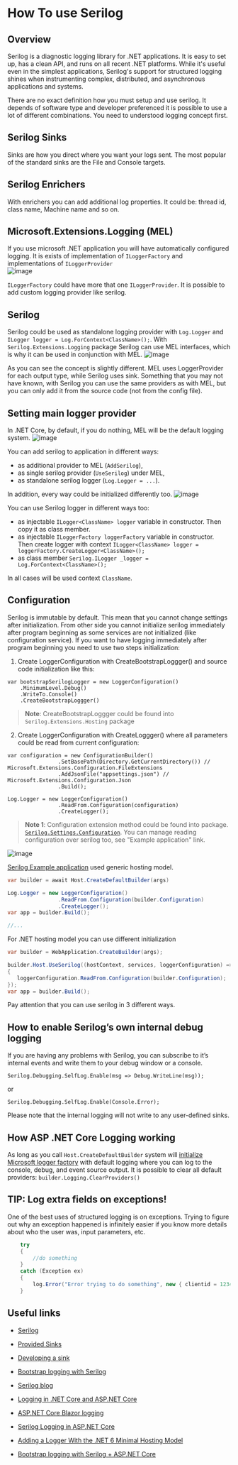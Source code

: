 # How To use Serilog
## Overview
Serilog is a diagnostic logging library for .NET applications. It is easy to set up, has a clean API, and runs on all recent .NET platforms. While it's useful even in the simplest applications, Serilog's support for structured logging shines when instrumenting complex, distributed, and asynchronous applications and systems.

There are no exact definition how you must setup and use serilog. It depends of software type and developer preferenced it is possible to use a lot of different combinations. You need to understood logging concept first.

## Serilog Sinks
Sinks are how you direct where you want your logs sent. The most popular of the standard sinks are the File and Console targets.

## Serilog Enrichers
With enrichers you can add additional log properties. It could be: thread id, class name, Machine name and so on.

## Microsoft.Extensions.Logging (MEL)
If you use microsoft .NET application you will have automatically configured logging. It is exists of implementation of `ILoggerFactory` and implementations of `ILoggerProvider`  
![image](pics/mel.png)

`ILoggerFactory` could have more that one `ILoggerProvider`.
It is possible to add custom logging provider like serilog.

## Serilog

Serilog could be used as standalone logging provider with `Log.Logger` and `ILogger logger = Log.ForContext<ClassName>();`.
With `Serilog.Extensions.Logging` package Serilog can use MEL interfaces, which is why it can be used in conjunction with MEL.
![image](pics/serilog_mel.png)  

As you can see the concept is slightly different. MEL uses LoggerProvider for each output type, while Serilog uses sink.
Something that you may not have known, with Serilog you can use the same providers as with MEL, but you can only add it from the source code (not from the config file).

## Setting main logger provider
In .NET Core, by default, if you do nothing, MEL will be the default logging system.
![image](pics/serilog-init.png)

You can add serilog to application in different ways:  
 - as additional provider to MEL (`AddSerilog`),
 - as single serilog provider (`UseSerilog`) under MEL,
 - as standalone serilog logger (`Log.Logger = ...`).

In addition, every way could be initialized differently too.
![image](pics/serilog-overview.png)

You can use Serilog logger in different ways too:
 - as injectable `ILogger<ClassName> logger` variable in constructor. Then copy it as class member.
 - as injectable `ILoggerFactory loggerFactory` variable in constructor. Then create logger with context `ILogger<ClassName> logger = loggerFactory.CreateLogger<ClassName>();`
 - as class member `Serilog.ILogger _logger = Log.ForContext<ClassName>();`

In all cases will be used context `ClassName`.

## Configuration
Serilog is immutable by default. This mean that you cannot change settings after initialization. From other side you cannot initialize serilog immediately after program beginning as some services are not initialized (like configuration service). If you want to have logging immediately after program beginning you need to use two steps initialization:
1. Create LoggerConfiguration with CreateBootstrapLoggger() and source code initialization like this:
```
var bootstrapSerilogLogger = new LoggerConfiguration()
    .MinimumLevel.Debug()
    .WriteTo.Console()
    .CreateBootstrapLoggger()
```
> **Note**: CreateBootstrapLoggger could be found into `Serilog.Extensions.Hosting` package

2. Create LoggerConfiguration with CreateLoggger() where all parameters could be read from current configuration:

```
var configuration = new ConfigurationBuilder()
                .SetBasePath(Directory.GetCurrentDirectory()) //  Microsoft.Extensions.Configuration.FileExtensions
                .AddJsonFile("appsettings.json") // Microsoft.Extensions.Configuration.Json
                .Build();

Log.Logger = new LoggerConfiguration()
                .ReadFrom.Configuration(configuration)
                .CreateLogger();
```

> **Note 1**: Configuration extension method could be found into  package. [`Serilog.Settings.Configuration`](https://github.com/serilog/serilog-settings-configuration). You can manage reading configuration over serilog too, see "Example application" link.

![image](pics/serilog-create.png)

[Serilog Example application](https://github.com/serilog/serilog/wiki/Getting-Started#example-application) used generic hosting model. 
```csharp
var builder = await Host.CreateDefaultBuilder(args)

Log.Logger = new LoggerConfiguration()
                .ReadFrom.Configuration(builder.Configuration)
                .CreateLogger();
var app = builder.Build();

//...
```
For .NET hosting model you can use different initialization
```csharp
var builder = WebApplication.CreateBuilder(args);

builder.Host.UseSerilog((hostContext, services, loggerConfiguration) =>
{
   loggerConfiguration.ReadFrom.Configuration(builder.Configuration);
});
var app = builder.Build();

```


Pay attention that you can use serilog in 3 different ways.


## How to enable Serilog’s own internal debug logging
If you are having any problems with Serilog, you can subscribe to it’s internal events and write them to your debug window or a console.

```
Serilog.Debugging.SelfLog.Enable(msg => Debug.WriteLine(msg));
```
or

```
Serilog.Debugging.SelfLog.Enable(Console.Error);
```

Please note that the internal logging will not write to any user-defined sinks.
## How ASP .NET Core Logging working

As long as you call `Host.CreateDefaultBuilder` system will [initialize Microsoft logger factory](https://learn.microsoft.com/en-us/dotnet/api/microsoft.extensions.hosting.host.createdefaultbuilder) with default logging where you can log to the console, debug, and event source output. 
It is possible to clear all default providers: `builder.Logging.ClearProviders()`

## TIP: Log extra fields on exceptions!
One of the best uses of structured logging is on exceptions. Trying to figure out why an exception happened is infinitely easier if you know more details about who the user was, input parameters, etc.
    
```csharp
    try
    {
        //do something
    }
    catch (Exception ex)
    {
        log.Error("Error trying to do something", new { clientid = 12345, user = "sample" }, ex);
    }
```

## Useful links
 - [Serilog](https://github.com/serilog/serilog)
 - [Provided Sinks](https://github.com/serilog/serilog/wiki/Provided-Sinks)
 - [Developing a sink](https://github.com/serilog/serilog/wiki/Developing-a-sink)
 - [Bootstrap logging with Serilog](https://nblumhardt.com/2020/10/bootstrap-logger/)
 - [Serilog blog](https://nblumhardt.com/)
 - [Logging in .NET Core and ASP.NET Core](https://learn.microsoft.com/en-us/aspnet/core/fundamentals/logging/?view=aspnetcore-7.0)
 - [ASP.NET Core Blazor logging](https://learn.microsoft.com/en-us/aspnet/core/blazor/fundamentals/logging?view=aspnetcore-7.0)
 - [Serilog Logging in ASP.NET Core](https://referbruv.com/blog/how-to-serilog-logging-in-asp-net-core/)


 - [Adding a Logger With the .NET 6 Minimal Hosting Model](https://onloupe.com/blog/how-to-config-logger-net6-startup/)
 - [Bootstrap logging with Serilog + ASP.NET Core](https://nblumhardt.com/2020/10/bootstrap-logger/)